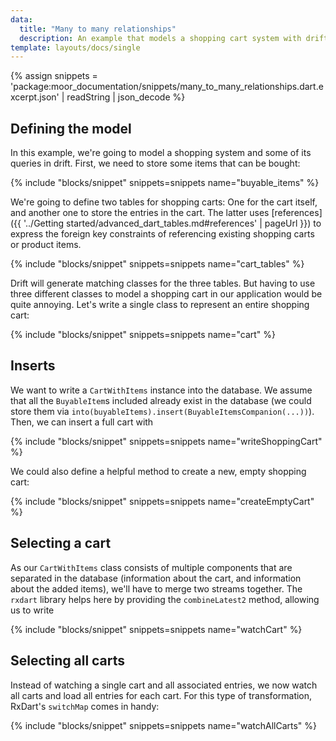 ```yaml
---
data:
  title: "Many to many relationships"
  description: An example that models a shopping cart system with drift.
template: layouts/docs/single
---
```


{% assign snippets = 'package:moor_documentation/snippets/many_to_many_relationships.dart.excerpt.json' | readString | json_decode %}

## Defining the model

In this example, we're going to model a shopping system and some of its
queries in drift. First, we need to store some items that can be bought:

{% include "blocks/snippet" snippets=snippets name="buyable_items" %}

We're going to define two tables for shopping carts: One for the cart
itself, and another one to store the entries in the cart.
The latter uses [references]({{ '../Getting started/advanced_dart_tables.md#references' | pageUrl }})
to express the foreign key constraints of referencing existing shopping
carts or product items.

{% include "blocks/snippet" snippets=snippets name="cart_tables" %}

Drift will generate matching classes for the three tables. But having to use
three different classes to model a shopping cart in our application would be
quite annoying. Let's write a single class to represent an entire shopping
cart:

{% include "blocks/snippet" snippets=snippets name="cart" %}

## Inserts
We want to write a `CartWithItems` instance into the database. We assume that
all the `BuyableItem`s included already exist in the database (we could store
them via `into(buyableItems).insert(BuyableItemsCompanion(...))`). Then,
we can insert a full cart with

{% include "blocks/snippet" snippets=snippets name="writeShoppingCart" %}

We could also define a helpful method to create a new, empty shopping cart:

{% include "blocks/snippet" snippets=snippets name="createEmptyCart" %}

## Selecting a cart
As our `CartWithItems` class consists of multiple components that are separated in the
database (information about the cart, and information about the added items), we'll have
to merge two streams together. The `rxdart` library helps here by providing the
`combineLatest2` method, allowing us to write

{% include "blocks/snippet" snippets=snippets name="watchCart" %}

## Selecting all carts
Instead of watching a single cart and all associated entries, we
now watch all carts and load all entries for each cart. For this
type of transformation, RxDart's `switchMap` comes in handy:

{% include "blocks/snippet" snippets=snippets name="watchAllCarts" %}
